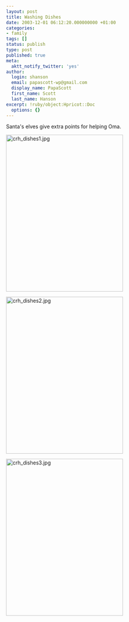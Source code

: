 ```yaml
---
layout: post
title: Washing Dishes
date: 2003-12-01 06:12:20.000000000 +01:00
categories:
- family
tags: []
status: publish
type: post
published: true
meta:
  aktt_notify_twitter: 'yes'
author:
  login: shanson
  email: papascott-wp@gmail.com
  display_name: PapaScott
  first_name: Scott
  last_name: Hanson
excerpt: !ruby/object:Hpricot::Doc
  options: {}
---
```

<p>Santa's elves give extra points for helping Oma.</p>
<p><img alt="crh_dishes1.jpg" src="http://www.papascott.de/wordpress/wp-content/uploads/2003/12/crh_dishes1.jpg" width="320" height="427" border="0" /></p>
<p><img alt="crh_dishes2.jpg" src="http://www.papascott.de/wordpress/wp-content/uploads/2003/12/crh_dishes2.jpg" width="320" height="427" border="0" /></p>
<p><img alt="crh_dishes3.jpg" src="http://www.papascott.de/wordpress/wp-content/uploads/2003/12/crh_dishes3.jpg" width="320" height="427" border="0" /></p>
